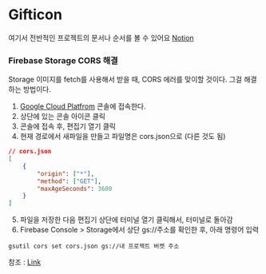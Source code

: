 # Gifticon

여기서 전반적인 프로젝트의 문서나 순서를 볼 수 있어요 [Notion](https://ju-nong.notion.site/ju-nong/00b1c347189141c3a88ec927850b5da3?v=19a9b19ade614e469ab5ab23b11a3482)

### Firebase Storage CORS 해결

Storage 이미지를 fetch를 사용해서 받을 때, CORS 에러를 맞이할 것이다.
그걸 해결하는 방법이다.

1. [Google Cloud Platfrom](https://console.cloud.google.com/) 콘솔에 접속한다.
2. 상단에 있는 콘솔 아이콘 클릭
3. 콘솔에 접속 후, 편집기 열기 클릭
4. 현재 경로에서 새파일을 만들고 파일명은 cors.json으로 (다른 것도 됨)

```json
// cors.json
[
    {
        "origin": ["*"],
        "method": ["GET"],
        "maxAgeSeconds": 3600
    }
]
```

5. 파일을 저장한 다음 편집기 상단에 터미널 열기 클릭해서, 터미널로 돌아감
6. Firebase Console > Storage에서 상단 gs://주소를 확인한 후, 아래 명령어 입력

```
gsutil cors set cors.json gs://내 프로젝트 버켓 주소
```

참조 : [Link](https://stove99.github.io/etc/2021/06/09/firebase-storage-cors-setting/)
